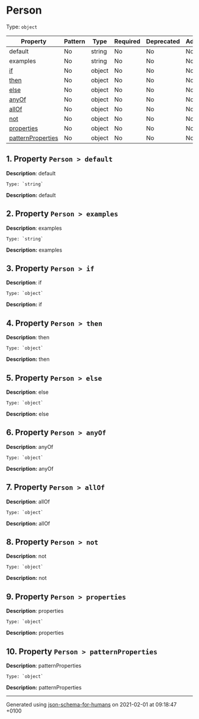 # Person
Type: `object`

| Property | Pattern | Type | Required | Deprecated | Additional | Description |
| -------- | ------- | ---- | -------- | ---------- | ---------- | ----------- |
|default|No|string|No|No| No|default|
|examples|No|string|No|No| No|examples|
| [if](#if)|No|object|No|No| No|if|
| [then](#then)|No|object|No|No| No|then|
| [else](#else)|No|object|No|No| No|else|
| [anyOf](#anyOf)|No|object|No|No| No|anyOf|
| [allOf](#allOf)|No|object|No|No| No|allOf|
| [not](#not)|No|object|No|No| No|not|
| [properties](#properties)|No|object|No|No| No|properties|
| [patternProperties](#patternProperties)|No|object|No|No| No|patternProperties|

## <a name="default"></a> 1. Property `Person > default`

**Description**:  default

    Type: `string`

**Description:** default

## <a name="examples"></a> 2. Property `Person > examples`

**Description**:  examples

    Type: `string`

**Description:** examples

## <a name="if"></a> 3. Property `Person > if`

**Description**:  if

    Type: `object`

**Description:** if

## <a name="then"></a> 4. Property `Person > then`

**Description**:  then

    Type: `object`

**Description:** then

## <a name="else"></a> 5. Property `Person > else`

**Description**:  else

    Type: `object`

**Description:** else

## <a name="anyOf"></a> 6. Property `Person > anyOf`

**Description**:  anyOf

    Type: `object`

**Description:** anyOf

## <a name="allOf"></a> 7. Property `Person > allOf`

**Description**:  allOf

    Type: `object`

**Description:** allOf

## <a name="not"></a> 8. Property `Person > not`

**Description**:  not

    Type: `object`

**Description:** not

## <a name="properties"></a> 9. Property `Person > properties`

**Description**:  properties

    Type: `object`

**Description:** properties

## <a name="patternProperties"></a> 10. Property `Person > patternProperties`

**Description**:  patternProperties

    Type: `object`

**Description:** patternProperties

----------------------------------------------------------------------------------------------------------------------------
Generated using [json-schema-for-humans](https://github.com/coveooss/json-schema-for-humans) on 2021-02-01 at 09:18:47 +0100